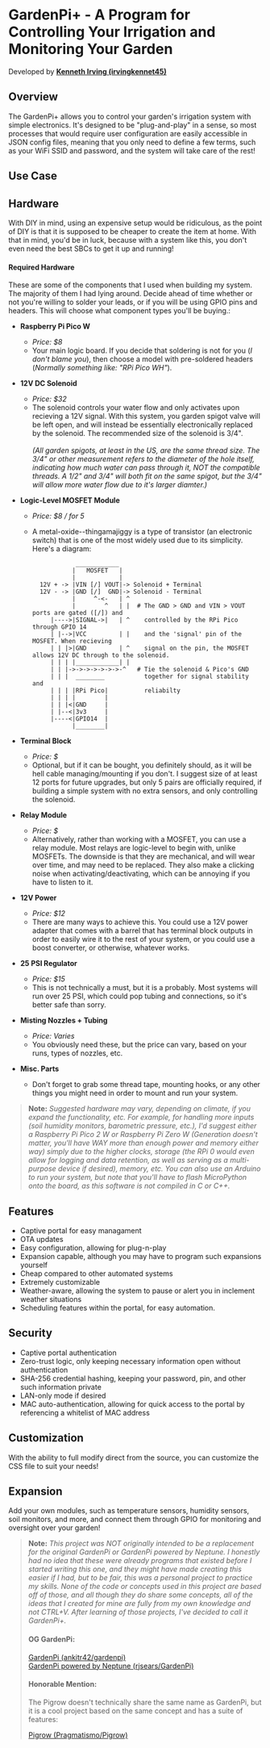 # GardenPi+ - A Program for Controlling Your Irrigation and Monitoring Your Garden
Developed by [<strong>Kenneth Irving (irvingkennet45)</strong>](https://github.com/irvingkennet45 'My Github Profile')

## Overview
The GardenPi+ allows you to control your garden's irrigation system with simple electronics. It's designed to be "plug-and-play" in a sense, so most processes that would require user configuration are easily accessible in JSON config files, meaning that you only need to define a few terms, such as your WiFi SSID and password, and the system will take care of the rest!
## Use Case
## Hardware
With DIY in mind, using an expensive setup would be ridiculous, as the  point of DIY is that it is supposed to be cheaper to create the item at home. With that in mind, you'd be in luck, because with a system like this, you don't even need the best SBCs to get it up and running!

#### Required Hardware
These are some of the components that I used when building my system. The majority of them I had lying around. Decide ahead of time whether or not you're willing to solder your leads, or if you will be using GPIO pins and headers. This will choose what component types you'll be buying.:
- <strong>Raspberry Pi Pico W</strong>
    - <em>Price: $8 </em>
    - Your main logic board. If you decide that soldering is not for you (<em>I don't blame you</em>), then choose a model with pre-soldered headers (<em>Normally something like: "RPi Pico WH"</em>).

- <strong>12V DC Solenoid</strong>
    - <em>Price: $32 </em>
    - The solenoid controls your water flow and only activates upon recieving a 12V signal. With this system, you garden spigot valve will be left open, and will instead be essentially electronically replaced by the solenoid. The recommended size of the solenoid is 3/4". <br> <em>  
    (All garden spigots, at least in the US, are the same thread size. The 3/4" or other measurement refers to the diameter of the hole itself, indicating how much water can pass through it, NOT the compatible threads. A 1/2" and 3/4" will both fit on the same spigot, but the 3/4" will allow more water flow due to it's larger diamter.)</em>

- <strong>Logic-Level MOSFET Module</strong>
    - <em>Price: $8 / for 5 </em>
    - A metal-oxide--thingamajiggy is a type of transistor (an electronic switch) that is one of the most widely used due to its simplicity. Here's a diagram: <br>
    
                      ____________
                     |   MOSFET   |
                     |            |
            12V + -> |VIN [/] VOUT|-> Solenoid + Terminal
            12V - -> |GND [/]  GND|-> Solenoid - Terminal
                     |     ^-<-   | ^
                     |        ^   | |  # The GND > GND and VIN > VOUT ports are gated ([/]) and
               |---->|SIGNAL->|   | ^    controlled by the RPi Pico through GPIO 14
               | |-->|VCC         | |    and the 'signal' pin of the MOSFET. When recieving
               | | |>|GND         | ^    signal on the pin, the MOSFET allows 12V DC through to the solenoid.
               | | | |____________| |
               | | |->->->->->->->-^   # Tie the solenoid & Pico's GND
               | | |  ________           together for signal stability and
               | | | |RPi Pico|          reliabilty
               | | | |        |        
               | | |<|GND     |        
               | |--<|3v3     |        
               |----<|GPIO14  |        
                     |________|

- <strong>Terminal Block</strong>
    - <em>Price: $ </em>
    - Optional, but if it can be bought, you definitely should, as it will be hell cable managing/mounting if you don't. I suggest size of at least 12 ports for future upgrades, but only 5 pairs are officially required, if building a simple system with no extra sensors, and only controlling the solenoid.
- <strong>Relay Module</strong>
    - <em>Price: $ </em>
    - Alternatively, rather than working with a MOSFET, you can use a relay module. Most relays are logic-level to begin with, unlike MOSFETs. The downside is that they are mechanical, and will wear over time, and may need to be replaced. They also make a clicking noise when activating/deactivating, which can be annoying if you have to listen to it.
- <strong>12V Power</strong>
    - <em>Price: $12</em>
    - There are many ways to achieve this. You could use a 12V power adapter that comes with a barrel that has terminal block outputs in order to easily wire it to the rest of your system, or you could use a boost converter, or otherwise, whatever works.
- <strong>25 PSI Regulator</strong>
    - <em>Price: $15</em>
    - This is not technically a must, but it is a probably. Most systems will run over 25 PSI, which could pop tubing and connections, so it's better safe than sorry.
- <strong>Misting Nozzles + Tubing</strong>
    - <em>Price: Varies</em>
    - You obviously need these, but the price can vary, based on your runs, types of nozzles, etc.
- <strong>Misc. Parts</strong>
    - Don't forget to grab some thread tape, mounting hooks, or any other things you might need in order to mount and run your system.

> <strong>Note:</strong> <em>Suggested hardware may vary, depending on climate, if you expand the functionality, etc. For example, for handling more inputs (soil humidity monitors, barometric pressure, etc.), I'd suggest either a Raspberry Pi Pico 2 W or Raspberry Pi Zero W (Generation doesn't matter, you'll have WAY more than enough power and memory either way) simply due to the higher clocks, storage (the RPi 0 would even allow for logging and data retention, as well as serving as a multi-purpose device if desired), memory, etc. You can also use an Arduino to run your system, but note that you'll have to flash MicroPython onto the board, as this software is not compiled in C or C++.</em>

## Features

- Captive portal for easy managament
- OTA updates
- Easy configuration, allowing for plug-n-play
- Expansion capable, although you may have to program such expansions yourself
- Cheap compared to other automated systems
- Extremely customizable
- Weather-aware, allowing the system to pause or alert you in inclement weather situations
- Scheduling features within the portal, for easy automation.

## Security

- Captive portal authentication
- Zero-trust logic, only keeping necessary information open without authentication
- SHA-256 credential hashing, keeping your password, pin, and other such information private
- LAN-only mode if desired
- MAC auto-authentication, allowing for quick access to the portal by referencing a whitelist of MAC address

## Customization

With the ability to full modify direct from the source, you can customize the CSS file to suit your needs!

## Expansion

Add your own modules, such as temperature sensors, humidity sensors, soil monitors, and more, and connect them through GPIO for monitoring and oversight over your garden!

> <strong>Note:</strong> <em>This project was NOT originally intended to be a replacement for the original GardenPi or GardenPi powered by Neptune. I honestly had no idea that these were already programs that existed before I started writing this one, and they might have made creating this easier if I had, but to be fair, this was a personal project to practice my skills. None of the code or concepts used in this project are based off of those, and all though they do share some concepts, all of the ideas that I created for mine are fully from my own knowledge and not CTRL+V. After learning of those projects, I've decided to call it GardenPi+.</em>
>#### OG GardenPi:
> [GardenPi (ankitr42/gardenpi)](https://github.com./ankitr42/gardenpi 'GardenPi') <br>
> [GardenPi powered by Neptune (rjsears/GardenPi)](https://github.com/rjsears/GardenPi 'GardenPi Powered by Neptune')
>
>#### Honorable Mention:
>The Pigrow doesn't technically share the same name as GardenPi, but it is a cool project based on the same concept and has a suite of features:
>
> [Pigrow (Pragmatismo/Pigrow)](https://github.com/Pragmatismo/Pigrow 'Pigrow Project')
